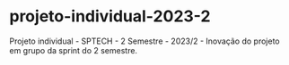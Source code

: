 # projeto-individual-2023-2
Projeto individual - SPTECH - 2 Semestre - 2023/2 - Inovação do projeto em grupo da sprint do 2 semestre.
